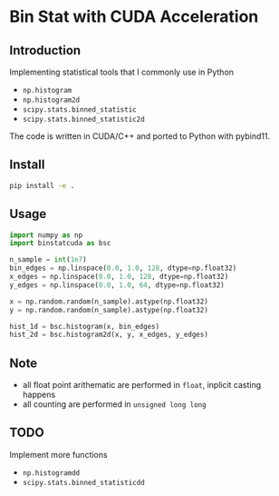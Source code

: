 # Bin Stat with CUDA Acceleration

## Introduction

Implementing statistical tools that I commonly use in Python

- `np.histogram`
- `np.histogram2d`
- `scipy.stats.binned_statistic`
- `scipy.stats.binned_statistic2d`

The code is written in CUDA/C++ and ported to Python with pybind11.

## Install


```sh
pip install -e . 
```

## Usage


```python
import numpy as np
import binstatcuda as bsc

n_sample = int(1e7)
bin_edges = np.linspace(0.0, 1.0, 128, dtype=np.float32)
x_edges = np.linspace(0.0, 1.0, 128, dtype=np.float32)
y_edges = np.linspace(0.0, 1.0, 64, dtype=np.float32)

x = np.random.random(n_sample).astype(np.float32)
y = np.random.random(n_sample).astype(np.float32)

hist_1d = bsc.histogram(x, bin_edges)
hist_2d = bsc.histogram2d(x, y, x_edges, y_edges)
```

## Note


- all float point arithematic are performed in `float`, inplicit casting happens
- all counting are performed in `unsigned long long`


## TODO


Implement more functions

- `np.histogramdd`
- `scipy.stats.binned_statisticdd`
